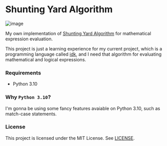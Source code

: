 # Shunting Yard Algorithm
![image](https://user-images.githubusercontent.com/75737377/177057947-045dbda4-e31d-49a2-9208-dcd86698df72.png)

My own implementation of [Shunting Yard Algorithm](https://en.wikipedia.org/wiki/Shunting_yard_algorithm) for mathematical expression evaluation.

This project is just a learning experience for my current project, which is a programming language 
called [idk](https://github.com/HicaroD/idk), and I need that algorithm for evaluating mathematical and logical expressions.

### Requirements

- Python 3.10

### Why `Python 3.10`?
I'm gonna be using some fancy features avaiable on Python 3.10, such as match-case statements.

### License
This project is licensed under the MIT License. See [LICENSE](LICENSE).
